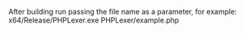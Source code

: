 After building run passing the file name as a parameter, for example:
x64/Release/PHPLexer.exe PHPLexer/example.php
